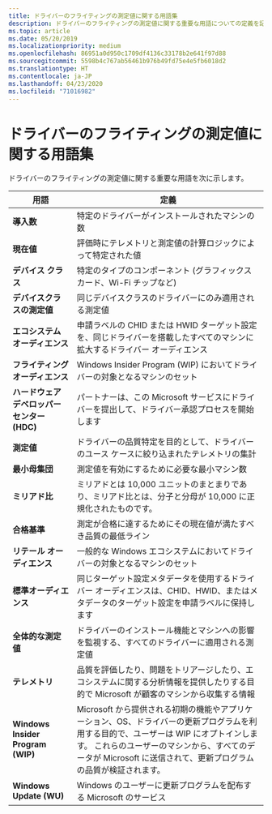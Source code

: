 ```yaml
---
title: ドライバーのフライティングの測定値に関する用語集
description: ドライバーのフライティングの測定値に関する重要な用語についての定義を記載しています。
ms.topic: article
ms.date: 05/20/2019
ms.localizationpriority: medium
ms.openlocfilehash: 86951a0d950c1709df4136c33178b2e641f97d88
ms.sourcegitcommit: 5598b4c767ab56461b976b49fd75e4e5fb6018d2
ms.translationtype: HT
ms.contentlocale: ja-JP
ms.lasthandoff: 04/23/2020
ms.locfileid: "71016982"
---
```

# <a name="glossary-for-driver-flighting-measures"></a>ドライバーのフライティングの測定値に関する用語集

ドライバーのフライティングの測定値に関する重要な用語を次に示します。

|用語|定義|
|----|----|
|**導入数**|特定のドライバーがインストールされたマシンの数|
|**現在値**|評価時にテレメトリと測定値の計算ロジックによって特定された値|
|**デバイス クラス**|特定のタイプのコンポーネント (グラフィックス カード、Wi-Fi チップなど)|
|**デバイスクラスの測定値**|同じデバイスクラスのドライバーにのみ適用される測定値|
|**エコシステム オーディエンス**|申請ラベルの CHID または HWID ターゲット設定を、同じドライバーを搭載したすべてのマシンに拡大するドライバー オーディエンス|
|**フライティング オーディエンス**|Windows Insider Program (WIP) においてドライバーの対象となるマシンのセット|
|**ハードウェア デベロッパー センター (HDC)**|パートナーは、この Microsoft サービスにドライバーを提出して、ドライバー承認プロセスを開始します|
|**測定値**|ドライバーの品質特定を目的として、ドライバーのユース ケースに絞り込まれたテレメトリの集計|
|**最小母集団**|測定値を有効にするために必要な最小マシン数|
|**ミリアド比**|ミリアドとは 10,000 ユニットのまとまりであり、ミリアド比とは、分子と分母が 10,000 に正規化されたものです。|
|**合格基準**|測定が合格に達するためにその現在値が満たすべき品質の最低ライン|
|**リテール オーディエンス**|一般的な Windows エコシステムにおいてドライバーの対象となるマシンのセット|
|**標準オーディエンス**|同じターゲット設定メタデータを使用するドライバー オーディエンスは、CHID、HWID、またはメタデータのターゲット設定を申請ラベルに保持します|
|**全体的な測定値**|ドライバーのインストール機能とマシンへの影響を監視する、すべてのドライバーに適用される測定値|
|**テレメトリ**|品質を評価したり、問題をトリアージしたり、エコシステムに関する分析情報を提供したりする目的で Microsoft が顧客のマシンから収集する情報|
|**Windows Insider Program (WIP)**|Microsoft から提供される初期の機能やアプリケーション、OS、ドライバーの更新プログラムを利用する目的で、ユーザーは WIP にオプトインします。 これらのユーザーのマシンから、すべてのデータが Microsoft に送信されて、更新プログラムの品質が検証されます。|
|**Windows Update (WU)**|Windows のユーザーに更新プログラムを配布する Microsoft のサービス|
